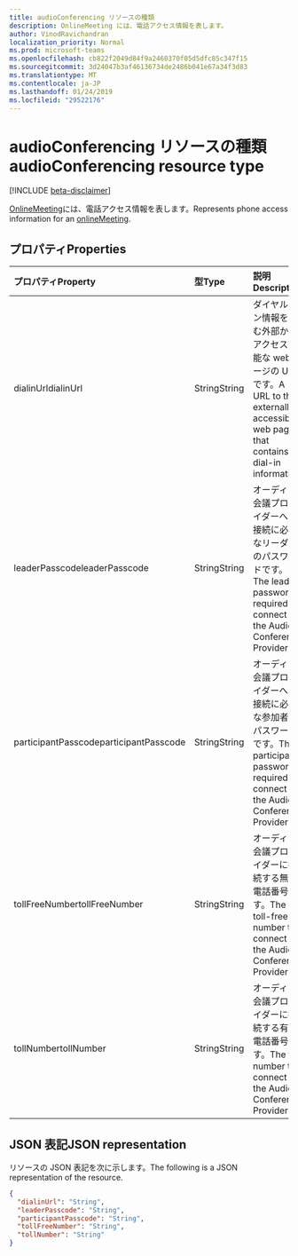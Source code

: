 ```yaml
---
title: audioConferencing リソースの種類
description: OnlineMeeting には、電話アクセス情報を表します。
author: VinodRavichandran
localization_priority: Normal
ms.prod: microsoft-teams
ms.openlocfilehash: cb822f2049d84f9a2460370f05d5dfc85c347f15
ms.sourcegitcommit: 3d24047b3af46136734de2486b041e67a34f3d83
ms.translationtype: MT
ms.contentlocale: ja-JP
ms.lasthandoff: 01/24/2019
ms.locfileid: "29522176"
---
```

# <a name="audioconferencing-resource-type"></a><span data-ttu-id="1e175-103">audioConferencing リソースの種類</span><span class="sxs-lookup"><span data-stu-id="1e175-103">audioConferencing resource type</span></span>

[!INCLUDE [beta-disclaimer](../../includes/beta-disclaimer.md)]

<span data-ttu-id="1e175-104">[OnlineMeeting](onlinemeeting.md)には、電話アクセス情報を表します。</span><span class="sxs-lookup"><span data-stu-id="1e175-104">Represents phone access information for an [onlineMeeting](onlinemeeting.md).</span></span>

## <a name="properties"></a><span data-ttu-id="1e175-105">プロパティ</span><span class="sxs-lookup"><span data-stu-id="1e175-105">Properties</span></span>

| <span data-ttu-id="1e175-106">プロパティ</span><span class="sxs-lookup"><span data-stu-id="1e175-106">Property</span></span>            | <span data-ttu-id="1e175-107">型</span><span class="sxs-lookup"><span data-stu-id="1e175-107">Type</span></span>    | <span data-ttu-id="1e175-108">説明</span><span class="sxs-lookup"><span data-stu-id="1e175-108">Description</span></span>                                                                    |
|:--------------------|:--------|:-------------------------------------------------------------------------------|
| <span data-ttu-id="1e175-109">dialinUrl</span><span class="sxs-lookup"><span data-stu-id="1e175-109">dialinUrl</span></span>           | <span data-ttu-id="1e175-110">String</span><span class="sxs-lookup"><span data-stu-id="1e175-110">String</span></span>  | <span data-ttu-id="1e175-111">ダイヤルイン情報を含む外部からアクセス可能な web ページの URL です。</span><span class="sxs-lookup"><span data-stu-id="1e175-111">A URL to the externally-accessible web page that contains dial-in information.</span></span> |
| <span data-ttu-id="1e175-112">leaderPasscode</span><span class="sxs-lookup"><span data-stu-id="1e175-112">leaderPasscode</span></span>      | <span data-ttu-id="1e175-113">String</span><span class="sxs-lookup"><span data-stu-id="1e175-113">String</span></span>  | <span data-ttu-id="1e175-114">オーディオ会議プロバイダーへの接続に必要なリーダーのパスワードです。</span><span class="sxs-lookup"><span data-stu-id="1e175-114">The leader password required to connect to the Audio Conference Provider.</span></span>      |
| <span data-ttu-id="1e175-115">participantPasscode</span><span class="sxs-lookup"><span data-stu-id="1e175-115">participantPasscode</span></span> | <span data-ttu-id="1e175-116">String</span><span class="sxs-lookup"><span data-stu-id="1e175-116">String</span></span>  | <span data-ttu-id="1e175-117">オーディオ会議プロバイダーへの接続に必要な参加者のパスワードです。</span><span class="sxs-lookup"><span data-stu-id="1e175-117">The participant password required to connect to the Audio Conference Provider.</span></span> |
| <span data-ttu-id="1e175-118">tollFreeNumber</span><span class="sxs-lookup"><span data-stu-id="1e175-118">tollFreeNumber</span></span>      | <span data-ttu-id="1e175-119">String</span><span class="sxs-lookup"><span data-stu-id="1e175-119">String</span></span>  | <span data-ttu-id="1e175-120">オーディオ会議プロバイダーに接続する無料電話番号です。</span><span class="sxs-lookup"><span data-stu-id="1e175-120">The toll-free number to connect to the Audio Conference Provider.</span></span>              |
| <span data-ttu-id="1e175-121">tollNumber</span><span class="sxs-lookup"><span data-stu-id="1e175-121">tollNumber</span></span>          | <span data-ttu-id="1e175-122">String</span><span class="sxs-lookup"><span data-stu-id="1e175-122">String</span></span>  | <span data-ttu-id="1e175-123">オーディオ会議プロバイダーに接続する有料電話番号です。</span><span class="sxs-lookup"><span data-stu-id="1e175-123">The toll number to connect to the Audio Conference Provider.</span></span>                   |

## <a name="json-representation"></a><span data-ttu-id="1e175-124">JSON 表記</span><span class="sxs-lookup"><span data-stu-id="1e175-124">JSON representation</span></span>

<span data-ttu-id="1e175-125">リソースの JSON 表記を次に示します。</span><span class="sxs-lookup"><span data-stu-id="1e175-125">The following is a JSON representation of the resource.</span></span>

<!-- {
  "blockType": "resource",
  "optionalProperties": [

  ],
  "@odata.type": "microsoft.graph.audioConferencing"
}-->
```json
{
  "dialinUrl": "String",
  "leaderPasscode": "String",
  "participantPasscode": "String",
  "tollFreeNumber": "String",
  "tollNumber": "String"
}
```

<!-- uuid: 8fcb5dbc-d5aa-4681-8e31-b001d5168d79
2015-10-25 14:57:30 UTC -->
<!--
{
  "type": "#page.annotation",
  "description": "audioConferencing resource",
  "keywords": "",
  "section": "documentation",
  "tocPath": "",
  "suppressions": [
    "Error: /api-reference/beta/resources/audioconferencing.md:\r\n      Exception processing links.\r\n    System.ArgumentException: Link Definition was null. Link text: !INCLUDE [beta-disclaimer](../../includes/beta-disclaimer.md)\r\n      at ApiDoctor.Validation.DocFile.get_LinkDestinations()\r\n      at ApiDoctor.Validation.DocSet.ValidateLinks(Boolean includeWarnings, String[] relativePathForFiles, IssueLogger issues, Boolean requireFilenameCaseMatch, Boolean printOrphanedFiles)"
  ]
}
-->
